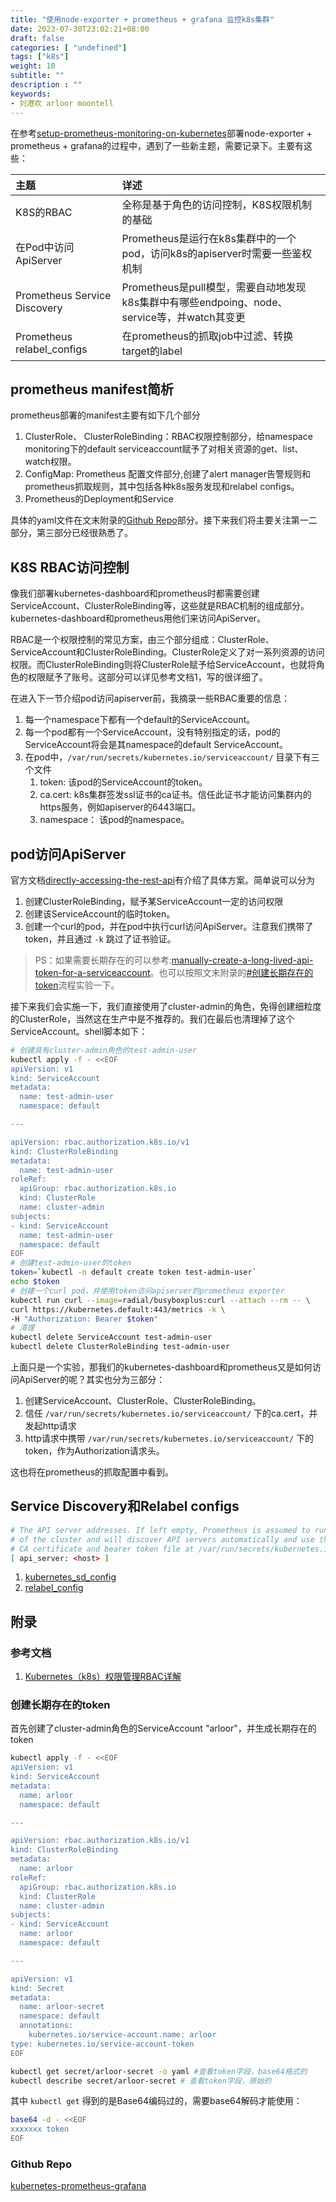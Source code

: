 ```yaml
---
title: "使用node-exporter + prometheus + grafana 监控k8s集群"
date: 2023-07-30T23:02:21+08:00
draft: false
categories: [ "undefined"]
tags: ["k8s"]
weight: 10
subtitle: ""
description : ""
keywords:
- 刘港欢 arloor moontell
---
```


在参考[setup-prometheus-monitoring-on-kubernetes](https://github.com/techiescamp/kubernetes-prometheus)部署node-exporter + prometheus + grafana的过程中，遇到了一些新主题，需要记录下。主要有这些：
<!--more-->

| 主题 | 详述 |
| :----------------------------- | :---------------- |
| K8S的RBAC                     | 全称是基于角色的访问控制，K8S权限机制的基础 |
| 在Pod中访问ApiServer           | Prometheus是运行在k8s集群中的一个pod，访问k8s的apiserver时需要一些鉴权机制 |
| Prometheus Service Discovery | Prometheus是pull模型，需要自动地发现k8s集群中有哪些endpoing、node、service等，并watch其变更 |
| Prometheus relabel_configs   | 在prometheus的抓取job中过滤、转换target的label |

## prometheus manifest简析

prometheus部署的manifest主要有如下几个部分

1. ClusterRole、 ClusterRoleBinding：RBAC权限控制部分，给namespace monitoring下的default serviceaccount赋予了对相关资源的get、list、watch权限。
2. ConfigMap: Prometheus 配置文件部分,创建了alert manager告警规则和prometheus抓取规则，其中包括各种k8s服务发现和relabel configs。
3. Prometheus的Deployment和Service

具体的yaml文件在文末附录的[Github Repo](#github-repo)部分。接下来我们将主要关注第一二部分，第三部分已经很熟悉了。

## K8S RBAC访问控制

像我们部署kubernetes-dashboard和prometheus时都需要创建ServiceAccount、ClusterRoleBinding等，这些就是RBAC机制的组成部分。kubernetes-dashboard和prometheus用他们来访问ApiServer。

RBAC是一个权限控制的常见方案，由三个部分组成：ClusterRole、ServiceAccount和ClusterRoleBinding。ClusterRole定义了对一系列资源的访问权限。而ClusterRoleBinding则将ClusterRole赋予给ServiceAccount，也就将角色的权限赋予了账号。这部分可以详见参考文档1，写的很详细了。

在进入下一节介绍pod访问apiserver前，我摘录一些RBAC重要的信息：

1. 每一个namespace下都有一个default的ServiceAccount。
2. 每一个pod都有一个ServiceAccount，没有特别指定的话，pod的ServiceAccount将会是其namespace的default ServiceAccount。
3. 在pod中，`/var/run/secrets/kubernetes.io/serviceaccount/` 目录下有三个文件
    1. token: 该pod的ServiceAccount的token。
    2. ca.cert: k8s集群签发ssl证书的ca证书。信任此证书才能访问集群内的https服务，例如apiserver的6443端口。
    3. namespace： 该pod的namespace。

## pod访问ApiServer

官方文档[directly-accessing-the-rest-api](https://kubernetes.io/docs/tasks/administer-cluster/access-cluster-api/#without-kubectl-proxy)有介绍了具体方案。简单说可以分为

1. 创建ClusterRoleBinding，赋予某ServiceAccount一定的访问权限
2. 创建该ServiceAccount的临时token。
3. 创建一个curl的pod，并在pod中执行curl访问ApiServer。注意我们携带了token，并且通过 `-k` 跳过了证书验证。

> PS：如果需要长期存在的可以参考:[manually-create-a-long-lived-api-token-for-a-serviceaccount](https://kubernetes.io/docs/tasks/configure-pod-container/configure-service-account/#manually-create-a-long-lived-api-token-for-a-serviceaccount)。也可以按照文末附录的[#创建长期存在的token](#创建长期存在的token)流程实验一下。

接下来我们会实施一下，我们直接使用了cluster-admin的角色，免得创建细粒度的ClusterRole，当然这在生产中是不推荐的。我们在最后也清理掉了这个ServiceAccount。shell脚本如下：


```bash
# 创建具有cluster-admin角色的test-admin-user
kubectl apply -f - <<EOF
apiVersion: v1
kind: ServiceAccount
metadata:
  name: test-admin-user
  namespace: default

---

apiVersion: rbac.authorization.k8s.io/v1
kind: ClusterRoleBinding
metadata:
  name: test-admin-user
roleRef:
  apiGroup: rbac.authorization.k8s.io
  kind: ClusterRole
  name: cluster-admin
subjects:
- kind: ServiceAccount
  name: test-admin-user
  namespace: default
EOF
# 创建test-admin-user的token
token=`kubectl -n default create token test-admin-user`
echo $token
# 创建一个curl pod，并使用token访问apiserver的prometheus exporter
kubectl run curl --image=radial/busyboxplus:curl --attach --rm -- \
curl https://kubernetes.default:443/metrics -k \
-H "Authorization: Bearer $token"
# 清理
kubectl delete ServiceAccount test-admin-user
kubectl delete ClusterRoleBinding test-admin-user
```

上面只是一个实验，那我们的kubernetes-dashboard和prometheus又是如何访问ApiServer的呢？其实也分为三部分：

1. 创建ServiceAccount、ClusterRole、ClusterRoleBinding。
2. 信任 `/var/run/secrets/kubernetes.io/serviceaccount/` 下的ca.cert，并发起http请求
3. http请求中携带 `/var/run/secrets/kubernetes.io/serviceaccount/` 下的token，作为Authorization请求头。

这也将在prometheus的抓取配置中看到。

## Service Discovery和Relabel configs


```bash
# The API server addresses. If left empty, Prometheus is assumed to run inside
# of the cluster and will discover API servers automatically and use the pod's
# CA certificate and bearer token file at /var/run/secrets/kubernetes.io/serviceaccount/.
[ api_server: <host> ]
```

1. [kubernetes_sd_config](https://prometheus.io/docs/prometheus/latest/configuration/configuration/#kubernetes_sd_config)
2. [relabel_config](https://prometheus.io/docs/prometheus/latest/configuration/configuration/#relabel_config)


## 附录

### 参考文档

1. [Kubernetes（k8s）权限管理RBAC详解](https://juejin.cn/post/7116104973644988446)

### 创建长期存在的token

首先创建了cluster-admin角色的ServiceAccount "arloor"，并生成长期存在的token

```bash
kubectl apply -f - <<EOF
apiVersion: v1
kind: ServiceAccount
metadata:
  name: arloor
  namespace: default

---

apiVersion: rbac.authorization.k8s.io/v1
kind: ClusterRoleBinding
metadata:
  name: arloor
roleRef:
  apiGroup: rbac.authorization.k8s.io
  kind: ClusterRole
  name: cluster-admin
subjects:
- kind: ServiceAccount
  name: arloor
  namespace: default

---

apiVersion: v1
kind: Secret
metadata:
  name: arloor-secret
  namespace: default
  annotations:
    kubernetes.io/service-account.name: arloor
type: kubernetes.io/service-account-token
EOF

kubectl get secret/arloor-secret -o yaml #查看token字段，base64格式的
kubectl describe secret/arloor-secret # 查看token字段，原始的
```

其中 `kubectl get` 得到的是Base64编码过的，需要base64解码才能使用：


```bash
base64 -d - <<EOF
xxxxxxx token
EOF
```

### Github Repo

[kubernetes-prometheus-grafana](https://github.com/arloor/kubernetes-prometheus-grafana)